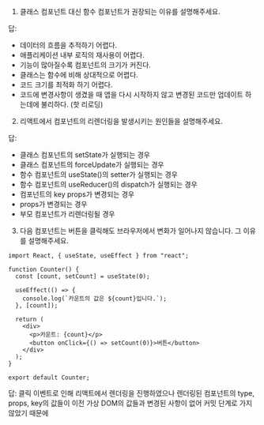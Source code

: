 1. 클래스 컴포넌트 대신 함수 컴포넌트가 권장되는 이유를 설명해주세요.

답:
- 데이터의 흐름을 추적하기 어렵다.
- 애플리케이션 내부 로직의 재사용이 어렵다.
- 기능이 많아질수록 컴포넌트의 크기가 커진다.
- 클래스는 함수에 비해 상대적으로 어렵다.
- 코드 크기를 최적화 하기 어렵다.
- 코드에 변경사항이 생겼을 때 앱을 다시 시작하지 않고 변경된 코드만 업데이트 하는데에 불리하다. (핫 리로딩)

2. 리액트에서 컴포넌트의 리렌더링을 발생시키는 원인들을 설명해주세요.

답:
- 클래스 컴포넌트의 setState가 실행되는 경우
- 클래스 컴포넌트의 forceUpdate가 실행되는 경우
- 함수 컴포넌트의 useState()의 setter가 실행되는 경우
- 함수 컴포넌트의 useReducer()의 dispatch가 실행되는 경우
- 컴포넌트의 key props가 변경되는 경우
- props가 변경되는 경우
- 부모 컴포넌트가 리렌더링될 경우

3. 다음 컴포넌트는 버튼을 클릭해도 브라우저에서 변화가 일어나지 않습니다. 그 이유를 설명해주세요.
```
import React, { useState, useEffect } from "react";

function Counter() {
  const [count, setCount] = useState(0);

  useEffect(() => {
    console.log(`카운트의 값은 ${count}입니다.`);
  }, [count]);

  return (
    <div>
      <p>카운트: {count}</p>
      <button onClick={() => setCount(0)}>버튼</button>
    </div>
  );
}

export default Counter;
```

답: 클릭 이벤트로 인해 리액트에서 렌더링을 진행하였으나 렌더링된 컴포넌트의 type, props, key의 값들이 이전 가상 DOM의 값들과 변경된 사항이 없어 커밋 단계로 가지 않았기 때문에